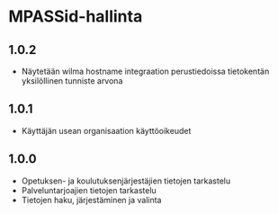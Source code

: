# MPASSid-hallinta

## 1.0.2
- Näytetään wilma hostname integraation perustiedoissa tietokentän yksilöllinen tunniste arvona

## 1.0.1
- Käyttäjän usean organisaation käyttöoikeudet

## 1.0.0

- Opetuksen- ja koulutuksenjärjestäjien tietojen tarkastelu
- Palveluntarjoajien tietojen tarkastelu
- Tietojen haku, järjestäminen ja valinta
